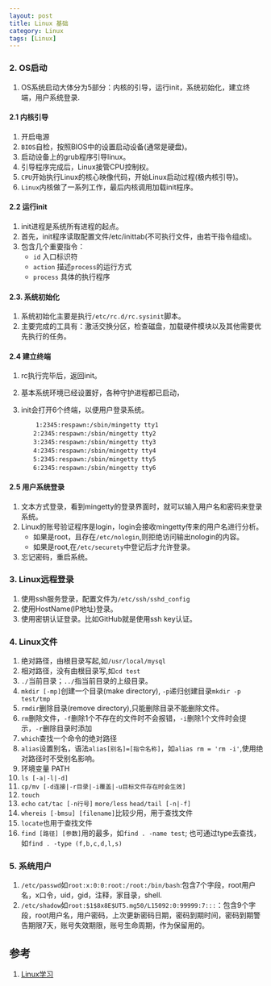 ```yaml
---
layout: post
title: Linux 基础 
category: Linux
tags: [Linux]
---
```


### 2. OS启动
1. OS系统启动大体分为5部分：内核的引导，运行init，系统初始化，建立终端，用户系统登录.


#### 2.1 内核引导
1. 开启电源
2. `BIOS`自检，按照BIOS中的设置启动设备(通常是硬盘)。
3. 启动设备上的grub程序引导linux。
4. 引导程序完成后，Linux接管CPU控制权。
5. `CPU`开始执行Linux的核心映像代码，开始Linux启动过程(极内核引导)。
6. `Linux`内核做了一系列工作，最后内核调用加载init程序。

#### 2.2 运行init
1. init进程是系统所有进程的起点。
2. 首先，init程序读取配置文件/etc/inittab(不可执行文件，由若干指令组成)。
3. 包含几个重要指令：
	* `id` 入口标识符
	* `action` 描述`process`的运行方式
	* `process` 具体的执行程序

#### 2.3. 系统初始化
1. 系统初始化主要是执行`/etc/rc.d/rc.sysinit`脚本。
2. 主要完成的工具有：激活交换分区，检查磁盘，加载硬件模块以及其他需要优先执行的任务。


#### 2.4 建立终端
1. rc执行完毕后，返回init。
2. 基本系统环境已经设置好，各种守护进程都已启动，
3. init会打开6个终端，以便用户登录系统。

	```
		1:2345:respawn:/sbin/mingetty tty1
	　　2:2345:respawn:/sbin/mingetty tty2
	　　3:2345:respawn:/sbin/mingetty tty3
	　　4:2345:respawn:/sbin/mingetty tty4
	　　5:2345:respawn:/sbin/mingetty tty5
	　　6:2345:respawn:/sbin/mingetty tty6
	```

#### 2.5 用户系统登录
1. 文本方式登录，看到mingetty的登录界面时，就可以输入用户名和密码来登录系统。
2. Linux的账号验证程序是login，login会接收mingetty传来的用户名进行分析。
	* 如果是root，且存在`/etc/nologin`,则拒绝访问输出nologin的内容。
	* 如果是root,在`/etc/securety`中登记后才允许登录。 
3. 忘记密码，重启系统。

### 3. Linux远程登录
1. 使用ssh服务登录，配置文件为`/etc/ssh/sshd_config` 
2. 使用HostName(IP地址)登录。
3. 使用密钥认证登录。比如GitHub就是使用ssh key认证。

### 4. Linux文件
1. 绝对路径，由根目录写起,如`/usr/local/mysql`
2. 相对路径，没有由根目录写,如`cd test`
3. `./`当前目录；`../`指当前目录的上级目录。
4. `mkdir [-mp]`创建一个目录(make directory), `-p`递归创建目录`mkdir -p test/tmp`
5. `rmdir`删除目录(remove directory),只能删除目录不能删除文件。
6. `rm`删除文件，`-f`删除1个不存在的文件时不会报错，`-i`删除1个文件时会提示，`-r`删除目录时添加
7. `which`查找一个命令的绝对路径
8. `alias`设置别名，语法`alias[别名]=[指令名称]`，如`alias rm = 'rm -i'`,使用绝对路径时不受别名影响。
9. 环境变量 PATH
10. `ls [-a|-l|-d] `
11. `cp/mv [-d连接|-r目录|-i覆盖|-u目标文件存在时会生效]`
12. `touch`
13. `echo` `cat/tac [-n行号]` `more/less`  `head/tail [-n|-f]` 
14. `whereis [-bmsu] [filename]`比较少用，用于查找文件
15. `locate`也用于查找文件
16. `find [路径] [参数]`用的最多，如`find . -name test`; 也可通过type去查找，如`find . -type (f,b,c,d,l,s)`

### 5. 系统用户
1. `/etc/passwd`如`root:x:0:0:root:/root:/bin/bash`:包含7个字段，root用户名，x口令，uid，gid，注释，家目录，shell.
2. `/etc/shadow`如`root:$1$8x8E$UT5.mg50/L15092:0:99999:7:::`：包含9个字段，root用户名，用户密码，上次更新密码日期，密码到期时间，密码到期警告期限7天，账号失效期限，账号生命周期，作为保留用的。




## 参考
1. [Linux学习](http://wiki.jikexueyuan.com/project/linux)